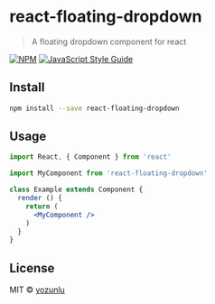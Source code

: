 # react-floating-dropdown

> A floating dropdown component for react

[![NPM](https://img.shields.io/npm/v/react-floating-dropdown.svg)](https://www.npmjs.com/package/react-floating-dropdown) [![JavaScript Style Guide](https://img.shields.io/badge/code_style-standard-brightgreen.svg)](https://standardjs.com)

## Install

```bash
npm install --save react-floating-dropdown
```

## Usage

```jsx
import React, { Component } from 'react'

import MyComponent from 'react-floating-dropdown'

class Example extends Component {
  render () {
    return (
      <MyComponent />
    )
  }
}
```

## License

MIT © [yozunlu](https://github.com/yozunlu)
